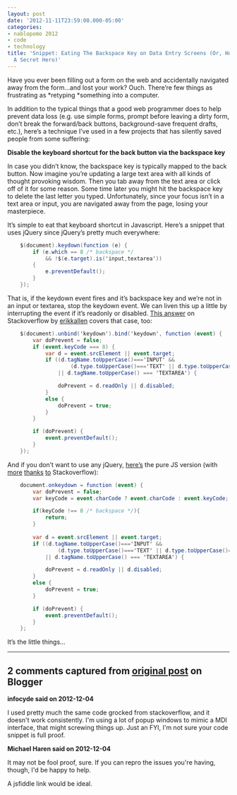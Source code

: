 ```yaml
---
layout: post
date: '2012-11-11T23:59:00.000-05:00'
categories:
- nablopomo 2012
- code
- technology
title: 'Snippet: Eating The Backspace Key on Data Entry Screens (Or, How I Became
  A Secret Hero)'
---
```



Have you ever been filling out a form on the web and accidentally navigated away from the form…and lost your work? Ouch. There’re few things as frustrating as *retyping *something into a computer.

In addition to the typical things that a good web programmer does to help prevent data loss (e.g. use simple forms, prompt before leaving a dirty form, don’t break the forward/back buttons, background-save frequent drafts, etc.), here’s a technique I’ve used in a few projects that has silently saved people from some suffering: 

**Disable the keyboard shortcut for the back button via the backspace key**

In case you didn’t know, the backspace key is typically mapped to the back button. Now imagine you’re updating a large text area with all kinds of thought provoking wisdom. Then you tab away from the text area or click off of it for some reason. Some time later you might hit the backspace key to delete the last letter you typed. Unfortunately, since your focus isn’t in a text area or input, you are navigated away from the page, losing your masterpiece.

It’s simple to eat that keyboard shortcut in Javascript. Here’s a snippet that uses jQuery since jQuery’s pretty much everywhere:  
```cs
    $(document).keydown(function (e) {
        if (e.which == 8 /* backspace */
            && !$(e.target).is('input,textarea')) 
        { 
            e.preventDefault(); 
        }
    });
```



That is, if the keydown event fires and it’s backspace key and we’re not in an input or textarea, stop the keydown event. We can liven this up a little by interrupting the event if it’s readonly or disabled. [This answer](http://stackoverflow.com/a/2768256/29) on Stackoverflow by [erikkallen](http://stackoverflow.com/users/47161/erikkallen) covers that case, too:


```cs
    $(document).unbind('keydown').bind('keydown', function (event) {
        var doPrevent = false;
        if (event.keyCode === 8) {
            var d = event.srcElement || event.target;
            if ((d.tagName.toUpperCase()==='INPUT' && 
                    (d.type.toUpperCase()==='TEXT' || d.type.toUpperCase()==='PASSWORD')) 
                || d.tagName.toUpperCase() === 'TEXTAREA') {

                doPrevent = d.readOnly || d.disabled;
            }
            else {
                doPrevent = true;
            }
        }

        if (doPrevent) {
            event.preventDefault();
        }
    });
```



And if you don’t want to use any jQuery, [here’s](http://jsfiddle.net/JEKXH/3/) the pure JS version (with [more](http://stackoverflow.com/a/1629949/29) [thanks](http://stackoverflow.com/a/10182352/29) [to](http://stackoverflow.com/q/1411545/29) Stackoverflow):


```cs
    document.onkeydown = function (event) {
        var doPrevent = false;
        var keyCode = event.charCode ? event.charCode : event.keyCode;

        if(keyCode !== 8 /* backspace */){
            return;
        }
        
        var d = event.srcElement || event.target;
        if ((d.tagName.toUpperCase()==='INPUT' && 
                (d.type.toUpperCase()==='TEXT' || d.type.toUpperCase()==='PASSWORD')) 
            || d.tagName.toUpperCase() === 'TEXTAREA') {

            doPrevent = d.readOnly || d.disabled;
        }
        else {
            doPrevent = true;
        }

        if (doPrevent) {
            event.preventDefault();
        }
    };​
```



It’s the little things…

---

## 2 comments captured from [original post](https://blog.wassupy.com/2012/11/snippet-eating-backspace-key-on-data.html) on Blogger

**infocyde said on 2012-12-04**

I used pretty much the same code grocked from stackoverflow, and it doesn't work consistently. I'm using a lot of popup windows to mimic a MDI interface, that might screwing things up. Just an FYI, I'm not sure your code snippet is full proof.

**Michael Haren said on 2012-12-04**

It may not be fool proof, sure. If you can repro the issues you're having, though, I'd be happy to help.

A jsfiddle link would be ideal.

